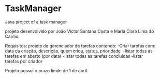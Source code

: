 # TaskManager
Java project of a task manager

projeto desenvolvido por João Victor Santana Costa e  Maria Clara Lima do Carmo.

Requisitos:  projeto de gerenciador de tarefas contendo:
-Criar tarefas com: data da criação, descrição, quem criou, status, prioridade.
-listar todas as tarefas em aberto (por data)
-listar todas as tarefas concluidas
-listar tarefas por criador


Projeto possui o prazo limite de 1 de abril. 